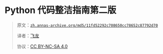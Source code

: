 # Python 代码整洁指南第二版

> 原文：[`zh.annas-archive.org/md5/11fd52292c708650cc78652c87792d70`](https://zh.annas-archive.org/md5/11fd52292c708650cc78652c87792d70)
> 
> 译者：[飞龙](https://github.com/wizardforcel)
> 
> 协议：[CC BY-NC-SA 4.0](http://creativecommons.org/licenses/by-nc-sa/4.0/)
